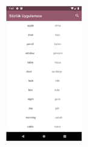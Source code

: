 <img src="https://github.com/tugcenurdaglar/sozluk-uygulamasi/blob/master/sozluk.gif" width="200px">


